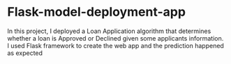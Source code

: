 # Flask-model-deployment-app
In this project, I deployed a Loan Application algorithm that determines whether a loan is Approved or Declined given some applicants information. <br>
I used Flask framework to create the web app and the prediction happened as expected
